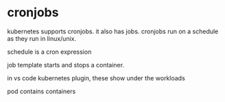 # cronjobs

kubernetes supports cronjobs. it also has jobs. cronjobs run on a schedule as they run in linux/unix.

schedule is a cron expression

job template starts and stops a container.

in vs code kubernetes plugin, these show under the workloads

pod contains containers
